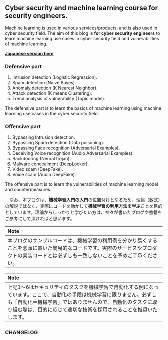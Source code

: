 ## Cyber security and machine learning course for security engineers.

 Machine learning is used in various services/products, and is also used in cyber security field. The aim of this blog is **for cyber security engineers** to learn machine learning use cases in cyber security field and vulnerabilities of machine learning.  

 **[Japanese version here](./README.md)**  

### Defensive part
 1. Intrusion detection (Logistic Regression).  
 2. Spam detection (Naive Bayes).  
 3. Anomaly detection (K Nearest Neighbor).  
 4. Attack detection (K means Clustering).  
 5. Trend analysis of vulnerability (Topic model).  

 The defensive part is to learn the basics of machine learning using machine learning use cases in the cyber security field.  

### Offensive part
 1. Bypassing Intrusion detection.  
 2. Bypassing Spam detection (Data poisoning).  
 3. Bypassing Face recognition (Adversarial Examples).  
 4. Deceiving Voice recognition (Audio Adversarial Examples).  
 5. Backdooring (Neural trojan).  
 6. Malware concealment (DeepLocker).  
 7. Video scam (DeepFake).  
 8. Voice scam (Audio DeepFake).  

 The offensive part is to learn the vulnerabilities of machine learning model and countermeasures.  

　なお、本ブログは、**機械学習入門の入門**の位置付けとなるため、理論（数式）の解説ではなく、実際にコードを動かして**機械学習の利用方法を学ぶ**ことを目的としています。理論からしっかりと学びたい方は、神々が書いたブログや書籍をご参考にして頂ければと思います。  

| Note |
|:-----|
| 本ブログのサンプルコードは、機械学習の利用例を分かり易くすることを念頭に置いた簡易的なコードです。実際のサービスやプロダクトの実装コードとは必ずしも一致しないことを予めご了承ください。|

| Note |
|:-----|
| 上記1～6はセキュリティのタスクを機械学習で自動化する例になっています。ここで、自動化の手段は機械学習に限りません。必ずしも「自動化＝機械学習」ではありませんので、自動化のタスクに取り組む際は、目的に応じて適切な技術を採用されることを推奨いたします。|

### CHANGELOG
